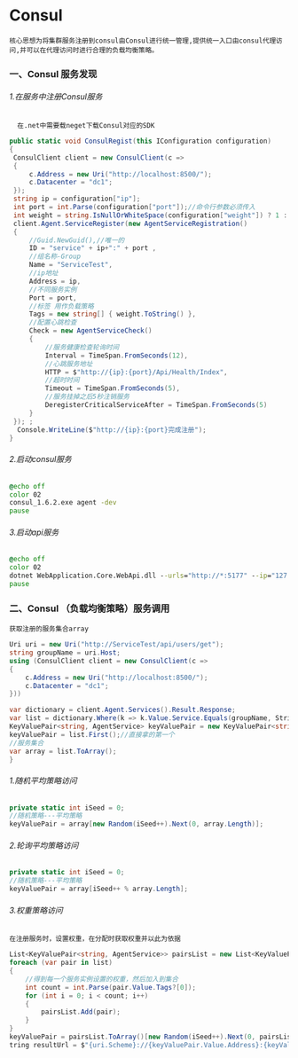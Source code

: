 # Consul
  
    核心思想为将集群服务注册到consul由Consul进行统一管理,提供统一入口由consul代理访问,并可以在代理访问时进行合理的负载均衡策略。

### 一、Consul 服务发现
  
###### 1.在服务中注册Consul服务
      
      在.net中需要载neget下载Consul对应的SDK
      
  ```.cs
public static void ConsulRegist(this IConfiguration configuration)
{
   ConsulClient client = new ConsulClient(c =>
   {
       c.Address = new Uri("http://localhost:8500/");
       c.Datacenter = "dc1";
   });
   string ip = configuration["ip"];
   int port = int.Parse(configuration["port"]);//命令行参数必须传入
   int weight = string.IsNullOrWhiteSpace(configuration["weight"]) ? 1 : int.Parse(configuration["weight"]);//命令行参数必须传入
   client.Agent.ServiceRegister(new AgentServiceRegistration()
   {
       //Guid.NewGuid(),//唯一的
       ID = "service" + ip+":" + port ,
       //组名称-Group
       Name = "ServiceTest",
       //ip地址
       Address = ip,
       //不同服务实例
       Port = port,
       //标签 用作负载策略
       Tags = new string[] { weight.ToString() },
       //配置心跳检查
       Check = new AgentServiceCheck()
       {
           //服务健康检查轮询时间
           Interval = TimeSpan.FromSeconds(12),
           //心跳服务地址
           HTTP = $"http://{ip}:{port}/Api/Health/Index",
           //超时时间
           Timeout = TimeSpan.FromSeconds(5),
           //服务挂掉之后5秒注销服务
           DeregisterCriticalServiceAfter = TimeSpan.FromSeconds(5)
       }
   }); ;
    Console.WriteLine($"http://{ip}:{port}完成注册");
}
  ```
  ###### 2.启动consul服务
  
  ```.bat
  @echo off
  color 02
  consul_1.6.2.exe agent -dev
  pause
  ```
  ###### 3.启动api服务
  ```.bat
  @echo off
  color 02
  dotnet WebApplication.Core.WebApi.dll --urls="http://*:5177" --ip="127.0.0.1" --port=5177 --weight=3
  pause
  ```
  
 ### 二、Consul （负载均衡策略）服务调用 
  
  `获取注册的服务集合array`
  ```.cs
  Uri uri = new Uri("http://ServiceTest/api/users/get");
  string groupName = uri.Host;
  using (ConsulClient client = new ConsulClient(c =>
  {
      c.Address = new Uri("http://localhost:8500/");
      c.Datacenter = "dc1";
  }))
  
  var dictionary = client.Agent.Services().Result.Response;
  var list = dictionary.Where(k => k.Value.Service.Equals(groupName, StringComparison.OrdinalIgnoreCase)) ;
  KeyValuePair<string, AgentService> keyValuePair = new KeyValuePair<string, AgentService>();
  keyValuePair = list.First();//直接拿的第一个
  //服务集合
  var array = list.ToArray();
  }
  ```
  
###### 1.随机平均策略访问
  ```.cs
 private static int iSeed = 0;
  //随机策略---平均策略
 keyValuePair = array[new Random(iSeed++).Next(0, array.Length)];

  ```
###### 2.轮询平均策略访问
  ```.cs
 private static int iSeed = 0;
  //随机策略---平均策略
 keyValuePair = array[iSeed++ % array.Length];

  ```
###### 3.权重策略访问
    在注册服务时，设置权重，在分配时获取权重并以此为依据
  ```.cs
  List<KeyValuePair<string, AgentService>> pairsList = new List<KeyValuePair<string, AgentService>>();
  foreach (var pair in list)
  {
      //得到每一个服务实例设置的权重，然后加入到集合
      int count = int.Parse(pair.Value.Tags?[0]);
      for (int i = 0; i < count; i++)
      {
          pairsList.Add(pair);
      }
  }
  keyValuePair = pairsList.ToArray()[new Random(iSeed++).Next(0, pairsList.Count())];
  tring resultUrl = $"{uri.Scheme}://{keyValuePair.Value.Address}:{keyValuePair.Value.Port}{uri.PathAndQuery}";
  ```
 
  
